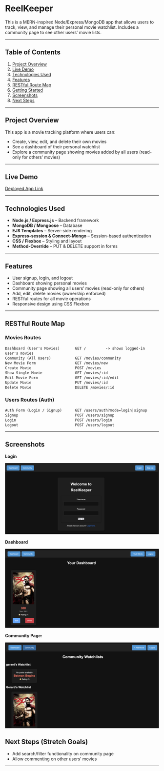 

# **ReelKeeper**

This is a MERN-inspired Node/Express/MongoDB app that allows users to track, view, and manage their personal movie watchlist. Includes a community page to see other users’ movie lists.

---

## **Table of Contents**

1. [Project Overview](#project-overview)
2. [Live Demo](#live-demo)
3. [Technologies Used](#technologies-used)
4. [Features](#features)
5. [RESTful Route Map](#restful-route-map)
6. [Getting Started](#getting-started)
7. [Screenshots](#screenshots)
8. [Next Steps](#next-steps)


---

## **Project Overview**

This app is a movie tracking platform where users can:

* Create, view, edit, and delete their own movies
* See a dashboard of their personal watchlist
* Explore a community page showing movies added by all users (read-only for others’ movies)



---

## **Live Demo**

[Deployed App Link](https://reelkeeper.onrender.com)

---

## **Technologies Used**

* **Node.js / Express.js** – Backend framework
* **MongoDB / Mongoose** – Database
* **EJS Templates** – Server-side rendering
* **Express-session & Connect-Mongo** – Session-based authentication
* **CSS / Flexbox** – Styling and layout
* **Method-Override** – PUT & DELETE support in forms

---

## **Features**

* User signup, login, and logout
* Dashboard showing personal movies
* Community page showing all users’ movies (read-only for others)
* Add, edit, delete movies (ownership enforced)
* RESTful routes for all movie operations
* Responsive design using CSS Flexbox

---

## **RESTful Route Map**

### **Movies Routes**

```
Dashboard (User's Movies)       GET /         -> shows logged-in user's movies
Community (All Users)           GET /movies/community
New Movie Form                  GET /movies/new
Create Movie                    POST /movies
Show Single Movie               GET /movies/:id
Edit Movie Form                 GET /movies/:id/edit
Update Movie                    PUT /movies/:id
Delete Movie                    DELETE /movies/:id
```

### **Users Routes (Auth)**

```
Auth Form (Login / Signup)      GET /users/auth?mode=login|signup
Signup                          POST /users/signup
Login                           POST /users/login
Logout                          POST /users/logout
```

---



## **Screenshots**

**Login**

![Login Screenshot](assets/screenshots/login.png)


**Dashboard**

![Dashboard Screenshot](assets/screenshots/dashboard.png)

**Community Page:**

![Community Screenshot](assets/screenshots/community.png)


## **Next Steps (Stretch Goals)**


* Add search/filter functionality on community page
* Allow commenting on other users’ movies

---

